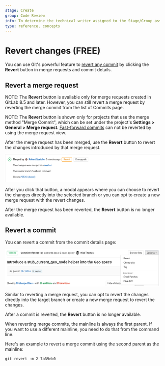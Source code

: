 ```yaml
---
stage: Create
group: Code Review
info: To determine the technical writer assigned to the Stage/Group associated with this page, see https://about.gitlab.com/handbook/engineering/ux/technical-writing/#assignments
type: reference, concepts
---
```


# Revert changes **(FREE)**

You can use Git's powerful feature to [revert any commit](https://git-scm.com/docs/git-revert "Git revert documentation")
by clicking the **Revert** button in merge requests and commit details.

## Revert a merge request

NOTE:
The **Revert** button is available only for merge requests
created in GitLab 8.5 and later. However, you can still revert a merge request
by reverting the merge commit from the list of Commits page.

NOTE:
The **Revert** button is shown only for projects that use the
merge method "Merge Commit", which can be set under the project's
**Settings > General > Merge request**. [Fast-forward commits](fast_forward_merge.md)
can not be reverted by using the merge request view.

After the merge request has been merged, use the **Revert** button
to revert the changes introduced by that merge request.

![Revert merge request](img/cherry_pick_changes_mr.png)

After you click that button, a modal appears where you can choose to
revert the changes directly into the selected branch or you can opt to
create a new merge request with the revert changes.

After the merge request has been reverted, the **Revert** button is no longer available.

## Revert a commit

You can revert a commit from the commit details page:

![Revert commit](img/cherry_pick_changes_commit.png)

Similar to reverting a merge request, you can opt to revert the changes
directly into the target branch or create a new merge request to revert the
changes.

After a commit is reverted, the **Revert** button is no longer available.

When reverting merge commits, the mainline is always the
first parent. If you want to use a different mainline, you need to do that
from the command line.

Here's an example to revert a merge commit using the second parent as the
mainline:

```shell
git revert -m 2 7a39eb0
```

<!-- ## Troubleshooting

Include any troubleshooting steps that you can foresee. If you know beforehand what issues
one might have when setting this up, or when something is changed, or on upgrading, it's
important to describe those, too. Think of things that may go wrong and include them here.
This is important to minimize requests for support, and to avoid doc comments with
questions that you know someone might ask.

Each scenario can be a third-level heading, e.g. `### Getting error message X`.
If you have none to add when creating a doc, leave this section in place
but commented out to help encourage others to add to it in the future. -->
